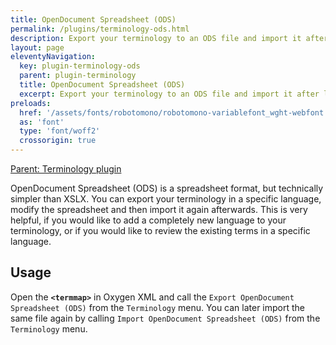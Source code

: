 ```yaml
---
title: OpenDocument Spreadsheet (ODS)
permalink: /plugins/terminology-ods.html
description: Export your terminology to an ODS file and import it after localization/review
layout: page
eleventyNavigation:
  key: plugin-terminology-ods
  parent: plugin-terminology
  title: OpenDocument Spreadsheet (ODS)
  excerpt: Export your terminology to an ODS file and import it after localization/review
preloads:
  href: '/assets/fonts/robotomono/robotomono-variablefont_wght-webfont.woff2'
  as: 'font'
  type: 'font/woff2'
  crossorigin: true
---
```


[Parent: Terminology plugin](/plugins/terminology.html)

OpenDocument Spreadsheet (ODS) is a spreadsheet format, but technically simpler than XSLX. You can export your terminology in a specific language, modify the spreadsheet and then import it again afterwards. This is very helpful, if you would like to add a completely new language to your terminology, or if you would like to review the existing terms in a specific language.

Usage
-----

Open the **`<termmap>`** in Oxygen XML and call the `Export OpenDocument Spreadsheet (ODS)` from the `Terminology` menu. You can later import the same file again by calling `Import OpenDocument Spreadsheet (ODS)` from the `Terminology` menu.